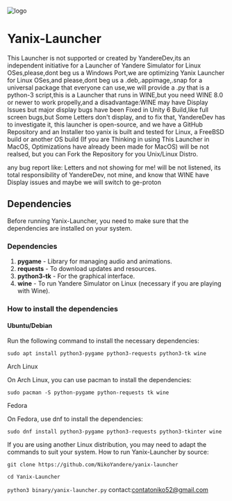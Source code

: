
![logo](https://github.com/user-attachments/assets/31493fc7-0fda-4d7b-8ec9-9f954128b267)



# Yanix-Launcher
This Launcher is not supported or created by YandereDev,its an independent initiative for a Launcher of Yandere Simulator for Linux OSes,please,dont beg us a Windows Port,we are optimizing Yanix Launcher for Linux OSes,and please,dont beg us a .deb,.appimage,.snap for a universal package that everyone can use,we will provide a .py that is a python-3 script,this is a Launcher that runs in WINE,but you need WINE 8.0 or newer to work propelly,and a disadvantage:WINE may have Display Issues but major display bugs have been Fixed in Unity 6 Build,like full screen bugs,but Some Letters don't display, and to fix that, YandereDev has to investigate it, this launcher is open-source, and we have a GitHub Repository and an Installer too yanix is built and tested for Linux, a FreeBSD build or another OS build (If you are Thinking in using This Launcher in MacOS, Optimizations have already been made for MacOS) will be not realsed, but you can Fork the Repository for you Unix/Linux Distro.

any bug report like: Letters and not showing for me! will be not listened, its total responsibility of YandereDev, not mine, and know that WINE have Display issues and maybe we will switch to ge-proton

## Dependencies

Before running Yanix-Launcher, you need to make sure that the dependencies are installed on your system.

### Dependencies

1. **pygame** - Library for managing audio and animations.
2. **requests** - To download updates and resources.
3. **python3-tk** - For the graphical interface.
4. **wine** - To run Yandere Simulator on Linux (necessary if you are playing with Wine).

### How to install the dependencies

#### Ubuntu/Debian

Run the following command to install the necessary dependencies:

`sudo apt install python3-pygame python3-requests python3-tk wine`

Arch Linux

On Arch Linux, you can use pacman to install the dependencies:

`sudo pacman -S python-pygame python-requests tk wine`

Fedora

On Fedora, use dnf to install the dependencies:

`sudo dnf install python3-pygame python3-requests python3-tkinter wine`

If you are using another Linux distribution, you may need to adapt the commands to suit your system.
How to run Yanix-Launcher by source:

`git clone https://github.com/NikoYandere/yanix-launcher`
          
`cd Yanix-Launcher`

`python3 binary/yanix-launcher.py`
contact:contatoniko52@gmail.com 
 
